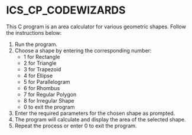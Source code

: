 # ICS_CP_CODEWIZARDS

This C program is an area calculator for various geometric shapes. Follow the instructions below:

1. Run the program.
2. Choose a shape by entering the corresponding number:
   - 1 for Rectangle
   - 2 for Triangle
   - 3 for Trapezoid
   - 4 for Ellipse
   - 5 for Parallelogram
   - 6 for Rhombus
   - 7 for Regular Polygon
   - 8 for Irregular Shape
   - 0 to exit the program
3. Enter the required parameters for the chosen shape as prompted.
4. The program will calculate and display the area of the selected shape.
5. Repeat the process or enter 0 to exit the program.
